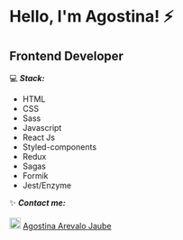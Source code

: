 # Hello, I'm Agostina! :zap:

## Frontend Developer

 :computer:  ***Stack:*** 
 -  HTML
 -  CSS
 -  Sass
 - Javascript
 - React Js
 - Styled-components
 - Redux
 - Sagas
 - Formik
 - Jest/Enzyme
 
 :sparkles: ***Contact me:***
 <br>
 <br>
  <img src="https://i.postimg.cc/1tWpxw42/LI-In-Bug.png" width=20> [Agostina Arevalo Jaube](https://www.linkedin.com/in/agostinaarevalojaube/)
 

